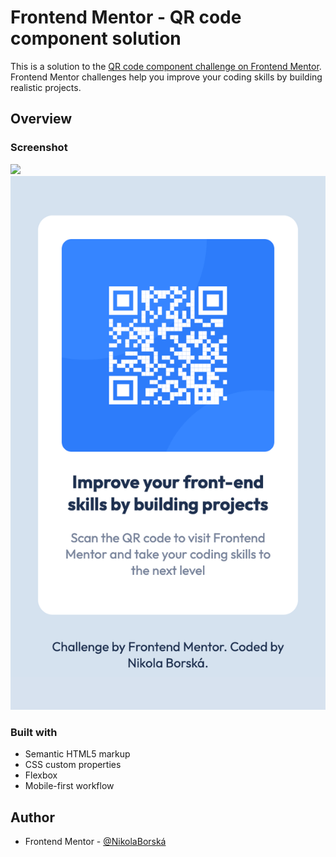 # Frontend Mentor - QR code component solution

This is a solution to the [QR code component challenge on Frontend Mentor](https://www.frontendmentor.io/challenges/qr-code-component-iux_sIO_H). Frontend Mentor challenges help you improve your coding skills by building realistic projects. 

## Overview

### Screenshot

![](./screenshot1.png)
![](./screenshot2.png)

### Built with

- Semantic HTML5 markup
- CSS custom properties
- Flexbox
- Mobile-first workflow

## Author

- Frontend Mentor - [@NikolaBorská](https://www.frontendmentor.io/profile/yourusername)

